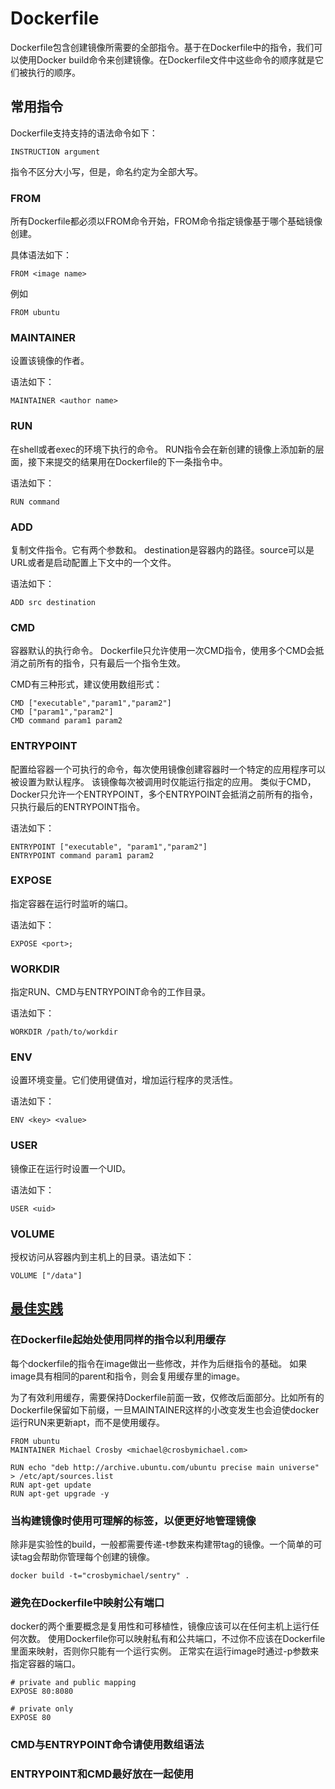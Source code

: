 # Dockerfile

Dockerfile包含创建镜像所需要的全部指令。基于在Dockerfile中的指令，我们可以使用Docker build命令来创建镜像。在Dockerfile文件中这些命令的顺序就是它们被执行的顺序。

## 常用指令

Dockerfile支持支持的语法命令如下：
```
INSTRUCTION argument
```
指令不区分大小写，但是，命名约定为全部大写。

### FROM

所有Dockerfile都必须以FROM命令开始，FROM命令指定镜像基于哪个基础镜像创建。

具体语法如下：
```
FROM <image name>
```
例如
```
FROM ubuntu
```

### MAINTAINER

设置该镜像的作者。

语法如下：
```
MAINTAINER <author name>
```

### RUN
在shell或者exec的环境下执行的命令。
RUN指令会在新创建的镜像上添加新的层面，接下来提交的结果用在Dockerfile的下一条指令中。

语法如下：
```
RUN command
```

### ADD
复制文件指令。它有两个参数<source>和<destination>。
destination是容器内的路径。source可以是URL或者是启动配置上下文中的一个文件。

语法如下：
```
ADD src destination
```

### CMD

容器默认的执行命令。
Dockerfile只允许使用一次CMD指令，使用多个CMD会抵消之前所有的指令，只有最后一个指令生效。

CMD有三种形式，建议使用数组形式：
```
CMD ["executable","param1","param2"]
CMD ["param1","param2"]
CMD command param1 param2
```

### ENTRYPOINT
配置给容器一个可执行的命令，每次使用镜像创建容器时一个特定的应用程序可以被设置为默认程序。
该镜像每次被调用时仅能运行指定的应用。
类似于CMD，Docker只允许一个ENTRYPOINT，多个ENTRYPOINT会抵消之前所有的指令，只执行最后的ENTRYPOINT指令。

语法如下：
```
ENTRYPOINT ["executable", "param1","param2"]
ENTRYPOINT command param1 param2
```

### EXPOSE

指定容器在运行时监听的端口。

语法如下：
```
EXPOSE <port>;
```


### WORKDIR

指定RUN、CMD与ENTRYPOINT命令的工作目录。

语法如下：
```
WORKDIR /path/to/workdir
```

### ENV
设置环境变量。它们使用键值对，增加运行程序的灵活性。

语法如下：
```
ENV <key> <value>
```

### USER
镜像正在运行时设置一个UID。

语法如下：
```
USER <uid>
```

### VOLUME

授权访问从容器内到主机上的目录。语法如下：
```
VOLUME ["/data"]
```

## [最佳实践](http://crosbymichael.com/dockerfile-best-practices.html)

### 在Dockerfile起始处使用同样的指令以利用缓存

每个dockerfile的指令在image做出一些修改，并作为后继指令的基础。 如果image具有相同的parent和指令，则会复用缓存里的image。

为了有效利用缓存，需要保持Dockerfile前面一致，仅修改后面部分。比如所有的Dockerfile保留如下前缀，一旦MAINTAINER这样的小改变发生也会迫使docker运行RUN来更新apt，而不是使用缓存。

```
FROM ubuntu
MAINTAINER Michael Crosby <michael@crosbymichael.com>

RUN echo "deb http://archive.ubuntu.com/ubuntu precise main universe" > /etc/apt/sources.list
RUN apt-get update
RUN apt-get upgrade -y
```

###  当构建镜像时使用可理解的标签，以便更好地管理镜像

除非是实验性的build，一般都需要传递-t参数来构建带tag的镜像。一个简单的可读tag会帮助你管理每个创建的镜像。

```
docker build -t="crosbymichael/sentry" .
```

###  避免在Dockerfile中映射公有端口

docker的两个重要概念是复用性和可移植性，镜像应该可以在任何主机上运行任何次数。
使用Dockerfile你可以映射私有和公共端口，不过你不应该在Dockerfile里面来映射，否则你只能有一个运行实例。
正常实在运行image时通过-p参数来指定容器的端口。

```
# private and public mapping
EXPOSE 80:8080

# private only
EXPOSE 80
```

###  CMD与ENTRYPOINT命令请使用数组语法


###  ENTRYPOINT和CMD最好放在一起使用
